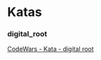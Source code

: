 # Katas

### digital_root
[CodeWars - Kata - digital root](https://www.codewars.com/kata/541c8630095125aba6000c00)
